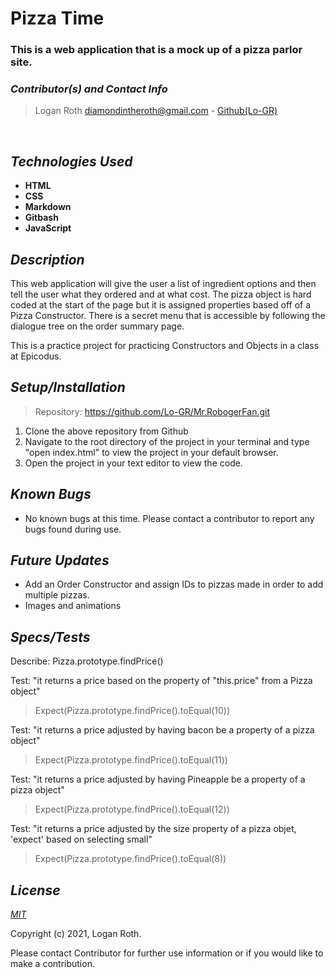 # **Pizza Time**
### This is a web application that is a mock up of a pizza parlor site.

 ### _Contributor(s) and Contact Info_
> Logan Roth diamondintheroth@gmail.com - [Github(Lo-GR)](https://github.com/Lo-GR)

<br/>

## _Technologies Used_

* **HTML**
* **CSS**
* **Markdown**
* **Gitbash**
* **JavaScript**

## _Description_
This web application will give the user a list of ingredient options and then tell the user what they ordered and at what cost. The pizza object is hard coded at the start of the page but it is assigned properties based off of a Pizza Constructor. There is a secret menu that is accessible by following the dialogue tree on the order summary page. 

This is a practice project for practicing Constructors and Objects in a class at Epicodus.

## _Setup/Installation_

> Repository: https://github.com/Lo-GR/Mr.RobogerFan.git
1. Clone the above repository from Github
2. Navigate to the root directory of the project in your terminal and type "open index.html" to view the project in your default browser.
3. Open the project in your text editor to view the code.

## _Known Bugs_
* No known bugs at this time. Please contact a contributor to report any bugs found during use.

## _Future Updates_
* Add an Order Constructor and assign IDs to pizzas made in order to add multiple pizzas.
* Images and animations

## _Specs/Tests_

Describe: Pizza.prototype.findPrice()

Test: "it returns a price based on the property of "this.price" from a Pizza object"
>Expect(Pizza.prototype.findPrice().toEqual(10))

Test: "it returns a price adjusted by having bacon be a property of a pizza object"
>Expect(Pizza.prototype.findPrice().toEqual(11))

Test: "it returns a price adjusted by having Pineapple be a property of a pizza object"
>Expect(Pizza.prototype.findPrice().toEqual(12))

Test: "it returns a price adjusted by the size property of a pizza objet, 'expect' based on selecting small"
>Expect(Pizza.prototype.findPrice().toEqual(8))



## _License_

[_MIT_](https://opensource.org/licenses/MIT)

Copyright (c) 2021, Logan Roth.

Please contact Contributor for further use information or if you would like to make a contribution.